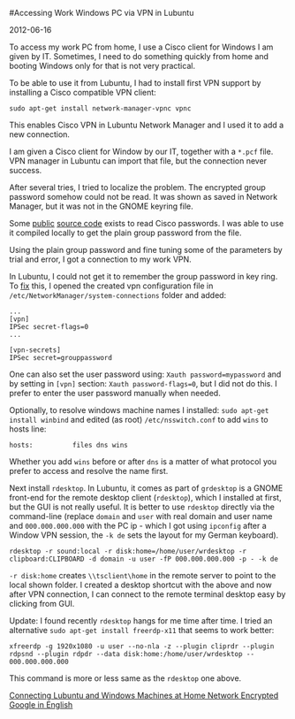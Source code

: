 #Accessing Work Windows PC via VPN in Lubuntu

2012-06-16

<!--- tags: linux -->

To access my work PC from home, I use a Cisco client for Windows I am given by IT. Sometimes, I need to do something quickly from home and booting Windows only for that is not very practical.

To be able to use it from Lubuntu, I had to install first VPN support by installing a Cisco compatible VPN client:

```
sudo apt-get install network-manager-vpnc vpnc
```
This enables Cisco VPN in Lubuntu Network Manager and I used it to add a new connection.

I am given a Cisco client for Window by our IT, together with a `*.pcf` file. VPN manager in Lubuntu can import that file, but the connection never success.

After several tries, I tried to localize the problem. The encrypted group password somehow could not be read. It was shown as saved in Network Manager, but it was not in the GNOME keyring file.

Some [public](http://jmatrix.net/dao/case/case.jsp?case=7F000001-933BCB-10901BBA2D1-C1E) [source code](http://www.unix-ag.uni-kl.de/~massar/bin/cisco-decode) exists to read Cisco passwords. I was able to use it compiled locally to get the plain group password from the file.

Using the plain group password and fine tuning some of the parameters by trial and error, I got a connection to my work VPN.

In Lubuntu, I could not get it to remember the group password in key ring. To [fix](http://deanproxy.com/blog/posts/2012/03/9-how-to-save-vpn-passwords-with-networkmanger.html) this, I opened the created vpn configuration file in `/etc/NetworkManager/system-connections` folder and added:

```
...
[vpn]
IPSec secret-flags=0
...

[vpn-secrets]
IPSec secret=grouppassword
```

One can also set the user password using: `Xauth password=mypassword` and by setting in `[vpn]` section: `Xauth password-flags=0`, but I did not do this. I prefer to enter the user password manually when needed.

Optionally, to resolve windows machine names I installed: `sudo apt-get install winbind` and edited (as root) `/etc/nsswitch.conf` to add `wins` to hosts line:
```
hosts:          files dns wins
```
Whether you add `wins` before or after `dns` is a matter of what protocol you prefer to access and resolve the name first.

Next install `rdesktop`. In Lubuntu, it comes as part of `grdesktop` is a GNOME front-end for the remote desktop client (`rdesktop`), which I installed at first, but the GUI is not really useful. It is better to use `rdesktop` directly via the command-line (replace `domain` and `user` with real domain and user name and `000.000.000.000` with the PC ip - which I got using `ipconfig` after a Window VPN session, the `-k de` sets the layout for my German keyboard).

```
rdesktop -r sound:local -r disk:home=/home/user/wrdesktop -r clipboard:CLIPBOARD -d domain -u user -fP 000.000.000.000 -p - -k de
```
`-r disk:home` creates `\\tsclient\home` in the remote server to point to the local shown folder. I created a desktop shortcut with the above and now after VPN connection, I can connect to the remote terminal desktop easy by clicking from GUI.

Update: I found recently `rdesktop` hangs for me time after time. I tried an alternative `sudo apt-get install freerdp-x11` that seems to work better:
```
xfreerdp -g 1920x1080 -u user --no-nla -z --plugin cliprdr --plugin rdpsnd --plugin rdpdr --data disk:home:/home/user/wrdesktop -- 000.000.000.000
```
This command is more or less same as the `rdesktop` one above.


<ins class='nfooter'><a id='fprev' href='#blog/2012/2012-06-17-Connecting-Lubuntu-and-Windows-Machines-at-Home-Network.md'>Connecting Lubuntu and Windows Machines at Home Network</a> <a id='fnext' href='#blog/2012/2012-06-09-Encrypted-Google-in-English.md'>Encrypted Google in English</a></ins>
